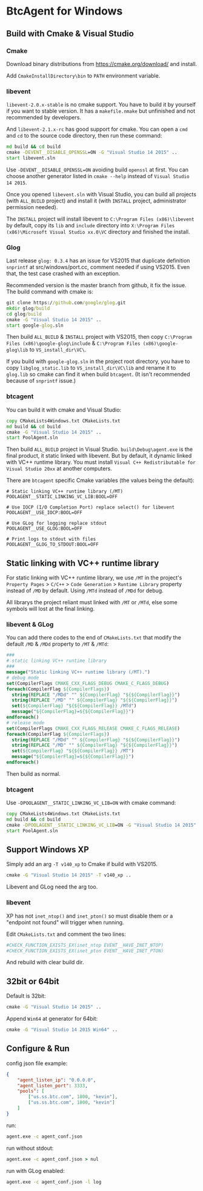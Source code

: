 # BtcAgent for Windows


## Build with Cmake & Visual Studio


### Cmake

Download binary distributions from https://cmake.org/download/ and install.

Add ```CmakeInstallDirectory\bin``` to ```PATH``` environment variable.


### libevent

```libevent-2.0.x-stable``` is no cmake support. You have to build it by yourself if you want to stable version. It has a ```makefile.nmake``` but unfinished and not recommended by developers.

And ```libevent-2.1.x-rc``` has good support for cmake. You can open a ```cmd``` and ```cd``` to the source code directory, then run these command:

```cmd
md build && cd build
cmake -DEVENT__DISABLE_OPENSSL=ON -G "Visual Studio 14 2015" ..
start libevent.sln
```

Use ```-DEVENT__DISABLE_OPENSSL=ON``` avoiding build ```openssl``` at first. You can choose another generator listed in ```cmake --help``` instead of ```Visual Studio 14 2015```.

Once you opened ```libevent.sln``` with Visual Studio, you can build all projects (with ```ALL_BUILD``` project) and install it (with ```INSTALL``` project, administrator permission needed).

The ```INSTALL``` project will install libevent to ```C:\Program Files (x86)\libevent``` by default, copy its ```lib``` and ```include``` directory into ```X:\Program Files (x86)\Microsoft Visual Studio xx.0\VC``` directory and finished the install.


### Glog

Last release ```glog: 0.3.4``` has an issue for VS2015 that duplicate definition ```snprintf``` at src/windows/port.cc, comment needed if using VS2015. Even that, the test case crashed with an exception.

Recommended version is the master branch from github, it fix the issue. The build command with cmake is:

```cmd
git clone https://github.com/google/glog.git
mkdir glog/build
cd glog/build
cmake -G "Visual Studio 14 2015" ..
start google-glog.sln
```

Then build ```ALL_BUILD``` & ```INSTALL``` project with VS2015, then copy ```C:\Program Files (x86)\google-glog\include``` & ```C:\Program Files (x86)\google-glog\lib``` to ```VS_install_dir\VC\```.

If you build with ```google-glog.sln``` in the project root directory, you have to copy ```libglog_static.lib``` to ```VS_install_dir\VC\lib``` and rename it to ```glog.lib``` so cmake can find it when build ```btcagent```. (It isn't recommended because of ```snprintf``` issue.)


### btcagent

You can build it with cmake and Visual Studio:

```cmd
copy CMakeLists4Windows.txt CMakeLists.txt
md build && cd build
cmake -G "Visual Studio 14 2015" ..
start PoolAgent.sln
```

Then build ```ALL_BUILD``` project in Visual Studio. ```build\Debug\agent.exe``` is the final product, it static linked with libevent. But by default, it dynamic linked with VC++ runtime library. You must install ```Visual C++ Redistributable for Visual Studio 20xx``` at another computers.

There are ```btcagent``` specific Cmake variables (the values being the default):

```
# Static linking VC++ runtime library (/MT)
POOLAGENT__STATIC_LINKING_VC_LIB:BOOL=OFF

# Use IOCP (I/O Completion Port) replace select() for libevent
POOLAGENT__USE_IOCP:BOOL=OFF

# Use GLog for logging replace stdout
POOLAGENT__USE_GLOG:BOOL=OFF

# Print logs to stdout with files
POOLAGENT__GLOG_TO_STDOUT:BOOL=OFF
```

## Static linking with VC++ runtime library

For static linking with VC++ runtime library, we use ```/MT``` in the project's ```Property Pages``` > ```C/C++``` > ```Code Generation``` > ```Runtime Library``` property instead of ```/MD``` by default. Using ```/MTd``` instead of ```/MDd``` for debug.

All librarys the project reliant must linked with ```/MT``` or ```/MTd```, else some symbols will lost at the final linking.


### libevent & GLog

You can add there codes to the end of ```CMakeLists.txt``` that modify the default ```/MD``` & ```/MDd``` property to ```/MT``` & ```/MTd```:

```cmake
###
# static linking VC++ runtime library
###
message("Static linking VC++ runtime library (/MT).")
# debug mode
set(CompilerFlags CMAKE_CXX_FLAGS_DEBUG CMAKE_C_FLAGS_DEBUG)
foreach(CompilerFlag ${CompilerFlags})
  string(REPLACE "/MDd" "" ${CompilerFlag} "${${CompilerFlag}}")
  string(REPLACE "/MD" "" ${CompilerFlag} "${${CompilerFlag}}")
  set(${CompilerFlag} "${${CompilerFlag}} /MTd")
  message("${CompilerFlag}=${${CompilerFlag}}")
endforeach()
# release mode
set(CompilerFlags CMAKE_CXX_FLAGS_RELEASE CMAKE_C_FLAGS_RELEASE)
foreach(CompilerFlag ${CompilerFlags})
  string(REPLACE "/MDd" "" ${CompilerFlag} "${${CompilerFlag}}")
  string(REPLACE "/MD" "" ${CompilerFlag} "${${CompilerFlag}}")
  set(${CompilerFlag} "${${CompilerFlag}} /MT")
  message("${CompilerFlag}=${${CompilerFlag}}")
endforeach()
```

Then build as normal.


### btcagent

Use ```-DPOOLAGENT__STATIC_LINKING_VC_LIB=ON``` with cmake command:

```cmd
copy CMakeLists4Windows.txt CMakeLists.txt
md build && cd build
cmake -DPOOLAGENT__STATIC_LINKING_VC_LIB=ON -G "Visual Studio 14 2015" ..
start PoolAgent.sln
```

## Support Windows XP

Simply add an arg ```-T v140_xp``` to Cmake if build with VS2015.

```cmd
cmake -G "Visual Studio 14 2015" -T v140_xp ..
```

Libevent and GLog need the arg too.

### libevent

XP has not ```inet_ntop()``` and ```inet_pton()``` so must disable them or a "endpoint not found" will trigger when running.

Edit ```CMakeLists.txt``` and comment the two lines:

```cmake
#CHECK_FUNCTION_EXISTS_EX(inet_ntop EVENT__HAVE_INET_NTOP)
#CHECK_FUNCTION_EXISTS_EX(inet_pton EVENT__HAVE_INET_PTON)
```

And rebuild with clear build dir.

## 32bit or 64bit

Default is 32bit:

```cmd
cmake -G "Visual Studio 14 2015" ..
```

Append ```Win64``` at generator for 64bit:

```cmd
cmake -G "Visual Studio 14 2015 Win64" ..
```

## Configure & Run

config json file example:
```json
{
    "agent_listen_ip": "0.0.0.0",
    "agent_listen_port": 3333,
    "pools": [
        ["us.ss.btc.com", 1800, "kevin"],
        ["us.ss.btc.com", 1800, "kevin"]
    ]
}
```

run:
```cmd
agent.exe -c agent_conf.json
```

run without stdout:
```cmd
agent.exe -c agent_conf.json > nul
```

run with GLog enabled:
```cmd
agent.exe -c agent_conf.json -l log
```
